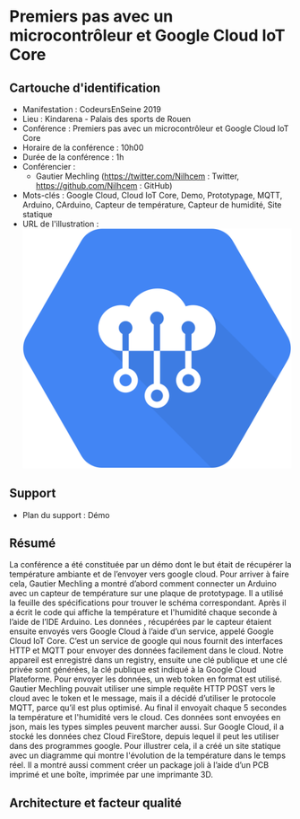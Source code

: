 # Premiers pas avec un microcontrôleur et Google Cloud IoT Core

## Cartouche d'identification

 - Manifestation : CodeursEnSeine 2019
 - Lieu : Kindarena - Palais des sports de Rouen
 - Conférence : Premiers pas avec un microcontrôleur et Google Cloud IoT Core
 - Horaire de la conférence : 10h00
 - Durée de la conférence : 1h
 - Conférencier :
   - Gautier Mechling (https://twitter.com/Nilhcem : Twitter, https://github.com/Nilhcem : GitHub)
 - Mots-clés : Google Cloud, Cloud IoT Core, Demo, Prototypage, MQTT, Arduino, CArduino, Capteur de température, Capteur de humidité, Site statique
 - URL de l'illustration : ![Cloud IoT Core Logo](cloudIotCoreLogo.png)

## Support
 - Plan du support : Démo

## Résumé

La conférence a été constituée par un démo dont le but était de récupérer la température ambiante et de l’envoyer vers google cloud. Pour arriver à faire cela, Gautier Mechling a montré d’abord comment connecter un Arduino avec un capteur de température sur une plaque de prototypage. Il a utilisé la feuille des spécifications pour trouver le schéma correspondant. Après il a écrit le code qui affiche la température et l'humidité chaque seconde à l’aide de l’IDE Arduino. Les données , récupérées par le capteur étaient ensuite envoyés vers Google Cloud à l’aide d’un service, appelé Google Cloud IoT Core. C’est un service de google qui nous fournit des interfaces HTTP et MQTT pour envoyer des données facilement dans le cloud. Notre appareil est enregistré dans un registry, ensuite une clé publique et une clé privée sont générées, la clé publique est indiqué à la Google Cloud Plateforme. Pour envoyer les données, un web token en format est utilisé. Gautier Mechling pouvait utiliser une simple requête HTTP POST vers le cloud avec le token et le message, mais il a décidé d’utiliser le protocole MQTT, parce qu’il est plus optimisé. Au final il envoyait chaque 5 secondes la température et l'humidité vers le cloud. Ces données sont envoyées en json, mais les types simples peuvent marcher aussi. Sur Google Cloud, il a stocké les données chez Cloud FireStore, depuis lequel il peut les utiliser dans des programmes google. Pour illustrer cela, il a créé un site statique avec un diagramme qui montre l'évolution de la température dans le temps réel.  Il a montré aussi comment créer un package joli à l’aide d’un PCB imprimé et une boîte, imprimée par une imprimante 3D.


## Architecture et facteur qualité

